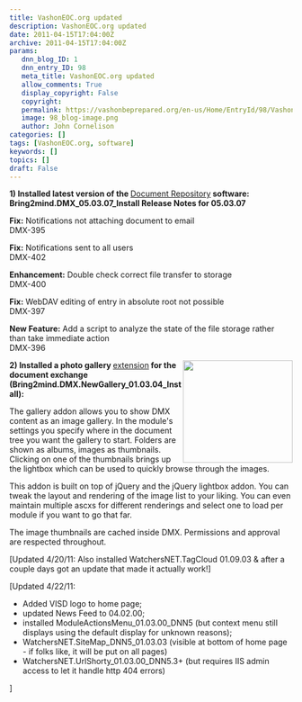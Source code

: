 ```yaml
---
title: VashonEOC.org updated
description: VashonEOC.org updated
date: 2011-04-15T17:04:00Z
archive: 2011-04-15T17:04:00Z
params:
   dnn_blog_ID: 1
   dnn_entry_ID: 98
   meta_title: VashonEOC.org updated
   allow_comments: True
   display_copyright: False
   copyright: 
   permalink: https://vashonbeprepared.org/en-us/Home/EntryId/98/VashonEOC-org-updated
   image: 98_blog-image.png
   author: John Cornelison
categories: []
tags: [VashonEOC.org, software]
keywords: []
topics: []
draft: False
---
```


<p><strong>1) Installed latest version of the </strong><a target="_blank" href="http://bring2mind.net/DocumentExchange/Overview.aspx">Document Repository</a><strong> software: Bring2mind.DMX_05.03.07_Install Release Notes for 05.03.07</strong></p>
<p><strong>Fix:</strong> Notifications not attaching document to email <br />
DMX-395</p>
<p><strong>Fix:</strong> Notifications sent to all users <br />
DMX-402</p>
<p><strong>Enhancement:</strong> Double check correct file transfer to storage <br />
DMX-400</p>
<p><strong>Fix:</strong> WebDAV editing of entry in absolute root not possible <br />
DMX-397</p>
<p><strong>New Feature:</strong> Add a script to analyze the state of the file storage rather than take immediate action <br />
DMX-396</p>
<p><img alt="" align="right" width="195" height="182" style="display: inline; float: right" src="http://bring2mind.net/Portals/0/AdapterFiles/Data/2009-05/File_20090526223530_0.original.png" /><strong>2) Installed a photo gallery </strong><a target="_blank" href="http://bring2mind.net/DocumentExchange/Extensions.aspx">extension</a><strong> for the document exchange (Bring2mind.DMX.NewGallery_01.03.04_Install):</strong></p>
<p>The gallery addon allows you to show DMX content as an image gallery. In the module's settings you specify where in the document tree you want the gallery to start. Folders are shown as albums, images as thumbnails. Clicking on one of the thumbnails brings up the lightbox which can be used to quickly browse through the images.</p>
<p>This addon is built on top of jQuery and the jQuery lightbox addon. You can tweak the layout and rendering of the image list to your liking. You can even maintain multiple ascxs for different renderings and select one to load per module if you want to go that far.</p>
<p>The image thumbnails are cached inside DMX. Permissions and approval are respected throughout.</p>
<p>[Updated 4/20/11:&#160;Also installed WatchersNET.TagCloud 01.09.03&#160;&amp;&#160;after a couple days got an update that made it actually work!]</p>
<p>[Updated 4/22/11:&#160;</p>
<ul>
    <li>Added VISD&#160;logo to home page;</li>
    <li>updated News Feed to&#160;04.02.00;</li>
    <li>installed ModuleActionsMenu_01.03.00_DNN5 (but context menu still displays using the default display for unknown reasons);</li>
    <li>WatchersNET.SiteMap_DNN5_01.03.03 (visible at bottom of home page - if folks like, it will be put on all pages)</li>
    <li>WatchersNET.UrlShorty_01.03.00_DNN5.3+ (but requires IIS&#160;admin access to let it handle http 404 errors)</li>
</ul>
<p>]</p>
